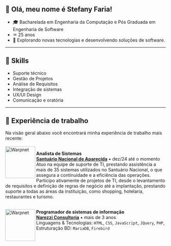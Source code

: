## 💜 Olá, meu nome é Stefany Faria!

- 🎓 Bacharelada em Engenharia da Computação e Pós Graduada em Engenharia de Software
- ♒ 25 anos 
- 🌱 Explorando novas tecnologias e desenvolvendo soluções de software.

---

## 🚀 Skills
- Suporte técnico
- Gestão de Projetos
- Análise de Requisitos
- Integração de sistemas
- UX/UI Design
- Comunicação e oratória
  
---

## 💼 Experiência de trabalho

Na visão geral abaixo você encontrará minha experiência de trabalho mais recente:
<br/><br/>
[<img align="left" height="100px" width="94px" alt="Warpnet" src="https://media.licdn.com/dms/image/v2/C4D0BAQGmdHjd7hJ7CQ/company-logo_200_200/company-logo_200_200/0/1667917067228/santu_rio_nacional_de_aparecida_logo?e=1757548800&v=beta&t=Uc29mVJDy-GPIFQJ6CBcyOZ1bdbToB_c1MgFFUlrLeo"/>](https://www.a12.com/)

**Analista de Sistemas** \
[**Santuário Nacional de Aparecida**](https://www.linkedin.com/company/santu-rio-nacional-de-aparecida/posts/?feedView=all) • dez/24 até o momento\
Atuo na equipe de suporte de TI, prestando assistência a mais de 35 sistemas utilizados no Santuário Nacional, o que assegura a continuidade e a eficiência das operações.
Participo ativamente de projetos de TI, desde o levantamento de requisitos e definição de regras de negócio até a implantação, prestando suporte a todas as áreas da instituição, como shopping, hotelaria, restaurantes e turismo.
<br/>
<br/>

[<img align="left" height="100px" width="94px" alt="Warpnet" src="https://narezzi.com.br/site/wp-content/uploads/2023/01/logomarca.png"/>](https://narezzi.com.br/)

**Programador de sistemas de informação** \
[**Narezzi Consultoria**](https://www.linkedin.com/company/narezzi-consultoria/) • mais de 3 anos \
Linguagens & Tecnologias: `HTML`, `CSS`, `JavaScript`, `JQuery`, `PHP`,\
Estruturação BD: `MariaDB`, `Firebird`\
<br/>
